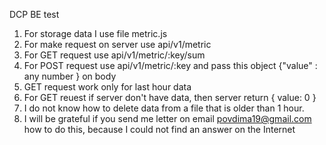 DCP BE test 

1. For storage data I use file metric.js
2. For make request on server use api/v1/metric
3. For GET request use api/v1/metric/:key/sum
4. For POST request use api/v1/metric/:key and pass this object {"value" : any number } on body
5. GET request work only for last hour data
6. For GET reuest if server don't have data, then server return { value: 0 }
7. I do not know how to delete data from a file that is older than 1 hour. 
8. I will be grateful if you send me letter on email povdima19@gmail.com how to do this, because I could not find an answer on the Internet
